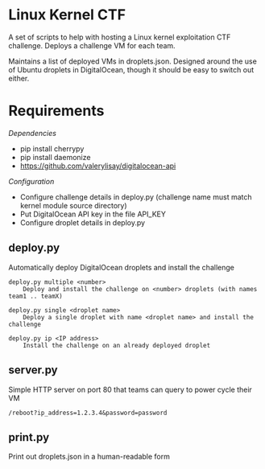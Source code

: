 Linux Kernel CTF
================

A set of scripts to help with hosting a Linux kernel exploitation CTF challenge. Deploys a challenge VM for each team.

Maintains a list of deployed VMs in droplets.json. Designed around the use of Ubuntu droplets in DigitalOcean, though it should be easy to switch out either.

# Requirements

*Dependencies*
* pip install cherrypy
* pip install daemonize
* https://github.com/valerylisay/digitalocean-api

*Configuration*
* Configure challenge details in deploy.py (challenge name must match kernel module source directory)
* Put DigitalOcean API key in the file API_KEY
* Configure droplet details in deploy.py

## deploy.py

Automatically deploy DigitalOcean droplets and install the challenge

    deploy.py multiple <number>
        Deploy and install the challenge on <number> droplets (with names team1 .. teamX)

    deploy.py single <droplet name>
        Deploy a single droplet with name <droplet name> and install the challenge

    deploy.py ip <IP address>
        Install the challenge on an already deployed droplet

## server.py

Simple HTTP server on port 80 that teams can query to power cycle their VM

    /reboot?ip_address=1.2.3.4&password=password

## print.py

Print out droplets.json in a human-readable form

